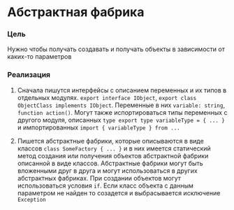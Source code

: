 # Абстрактная фабрика
### Цель
Нужно чтобы получать создавать и получать объекты в зависимости от каких-то параметров
### Реализация 
1. Сначала пишутся интерфейсы с описанием переменных и их типов в отдельных модулях.
``export interface IObject``, ``export class ObjectClass implements IObject``. 
Переменные в них ``variable: string``, ``function action()``. Могут также испортироваться типы
переменных с другого модуля, описанных ``type export type variableType = { ... }`` и импортированных 
``import { variableType } from ...``

2. Пишется абстрактные фабрики, которые описываются в виде классов ``class SomeFactory { ... }`` и в 
них имеется статический метод создания или получения объектов абстрактной фабрики описанной в виде классов.
Абстрактные фабрики могут быть вложенными друг в друга и могут использоваться в других абстрактных фабриках. 
При создании объектов могут использоваться условия ``if``. Если класс объекта с данным параметром не найден 
то созадется и выбрасывается исключение ``Exception``

